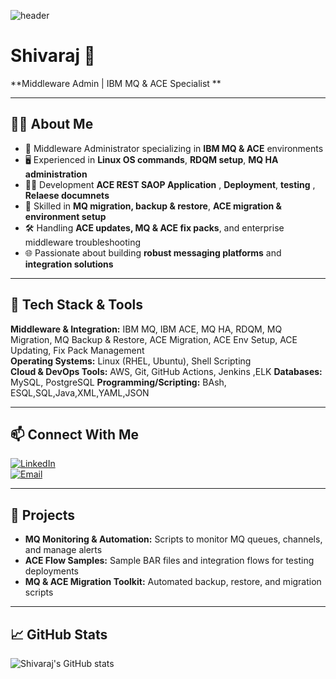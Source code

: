 ![header](https://user-images.githubusercontent.com/https://github.com/shivantu/header-image-url) 
# Shivaraj 🚀

**Middleware Admin | IBM MQ & ACE Specialist **

---

## 👨‍💻 About Me
- 💼 Middleware Administrator specializing in **IBM MQ & ACE** environments
- 🖥️ Experienced in **Linux OS commands**, **RDQM setup**, **MQ HA administration**
- 👨‍💻 Development  **ACE REST SAOP Application** , **Deployment**, **testing** , **Relaese documnets**
- 🔧 Skilled in **MQ migration, backup & restore**, **ACE migration & environment setup**
- 🛠️ Handling **ACE updates, MQ & ACE fix packs**, and enterprise middleware troubleshooting
- 🌐 Passionate about building **robust messaging platforms** and **integration solutions**

---

## 📂 Tech Stack & Tools
**Middleware & Integration:** IBM MQ, IBM ACE, MQ HA, RDQM, MQ Migration, MQ Backup & Restore, ACE Migration, ACE Env Setup, ACE Updating, Fix Pack Management  
**Operating Systems:** Linux (RHEL, Ubuntu), Shell Scripting  
**Cloud & DevOps Tools:** AWS, Git, GitHub Actions, Jenkins ,ELK
**Databases:** MySQL, PostgreSQL
**Programming/Scripting:** BAsh, ESQL,SQL,Java,XML,YAML,JSON

---

## 📫 Connect With Me
[![LinkedIn](https://img.shields.io/badge/LinkedIn-0077B5?style=for-the-badge&logo=linkedin&logoColor=white)](https://www.linkedin.com/in/shivaraj-b)  
[![Email](https://img.shields.io/badge/Email-D14836?style=for-the-badge&logo=gmail&logoColor=white)](mailto:shivantu9@gmail.com)

---

## 📂 Projects
- **MQ Monitoring & Automation:** Scripts to monitor MQ queues, channels, and manage alerts
- **ACE Flow Samples:** Sample BAR files and integration flows for testing deployments
- **MQ & ACE Migration Toolkit:** Automated backup, restore, and migration scripts


---

## 📈 GitHub Stats
![Shivaraj's GitHub stats](https://github-readme-stats.vercel.app/api?username=your-github-username&show_icons=true&theme=radical)
